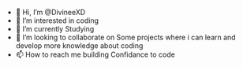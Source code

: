 - 👋 Hi, I’m @DivineeXD
- 👀 I’m interested in coding 
- 🌱 I’m currently Studying 
- 💞️ I’m looking to collaborate on Some projects where i can learn and develop more knowledge about coding
- 📫 How to reach me building Confidance to code

<!---
DivineeXD/DivineeXD is a ✨ special ✨ repository because its `README.md` (this file) appears on your GitHub profile.
You can click the Preview link to take a look at your changes.
--->
